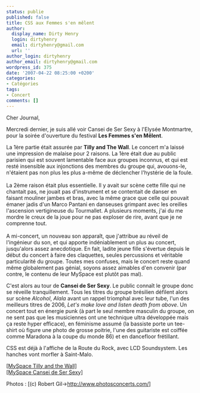 ```yaml
---
status: publie
published: false
title: CSS aux Femmes s'en mêlent
author:
  display_name: Dirty Henry
  login: dirtyhenry
  email: dirtyhenry@gmail.com
  url: ''
author_login: dirtyhenry
author_email: dirtyhenry@gmail.com
wordpress_id: 375
date: '2007-04-22 08:25:00 +0200'
categories:
- Catégories
tags:
- Concert
comments: []
---
```

Cher Journal,

Mercredi dernier, je suis allé voir Cansei de Ser Sexy à l'Elysée Montmartre, pour la soirée d'ouverture du festival __Les Femmes s'en Mêlent__.

<img348>

La 1ère partie était assurée par __Tilly and The Wall__. Le concert m'a laissé une impression de malaise pour 2 raisons. La 1ère était due au public parisien qui est souvent lamentable face aux groupes inconnus, et qui est resté insensible aux injonctions des membres du groupe qui, avouons-le, n'étaient pas non plus les plus a-même de déclencher l'hystérie de la foule.<br /><br />La 2ème raison était plus essentielle. Il y avait sur scène cette fille qui ne chantait pas, ne jouait pas d'instrument et se contentait de danser en faisant mouliner jambes et bras, avec la même grace que celle qui pouvait émaner jadis d'un Marco Pantani en danseuses grimpant avec les oreilles l'ascension vertigineuse du Tourmallet. A plusieurs moments, j'ai du me mordre le creux de la joue pour ne pas exploser de rire, avant que je ne comprenne tout.<br /><br />A mi-concert, un nouveau son apparaît, que j'attribue au réveil de l'ingénieur du son, et qui apporte indéniablement un plus au concert, jusqu'alors assez anecdotique. En fait, ladite jeune fille s'évertue depuis le début du concert à faire des claquettes, seules percussions et véritable particularité du groupe. Toutes mes confuses, mais le concert reste quand même globalement pas génial, soyons assez aimables d'en convenir (par contre, le contenu de leur MySpace est plutôt pas mal).

<img349>

C'est alors au tour de __Cansei de Ser Sexy__. Le public connaît le groupe donc se réveille tranquillement. Tous les titres du groupe brésilien défilent alors sur scène <i>Alcohol</i>, <i>Alala</i> avant un rappel triomphal avec leur tube, l'un des meilleurs titres de 2006, <i>Let's make love and listen death from above</i>. Un concert tout en énergie punk (à part le seul membre masculin du groupe, on ne sent pas que les musiciennes ont une technique ultra développée mais ça reste hyper efficace), en féminisme assumé (la bassiste porte un tee-shirt où figure une photo de grosse poitrie, l'une des guitariste est coiffée comme Maradona à la coupe du monde 86) et en dancefloor frétillant. 

CSS est déjà à l'affiche de la Route du Rock, avec LCD Soundsystem. Les hanches vont morfler à Saint-Malo.

<a href="http://www.myspace.com/officialtillyandthewall">[MySpace Tilly and the Wall]</a><br /><a href="http://www.myspace.com/canseidesersexy">[MySpace Cansei de Ser Sexy]</a>

Photos : [(c) Robert Gil->http://www.photosconcerts.com/]
